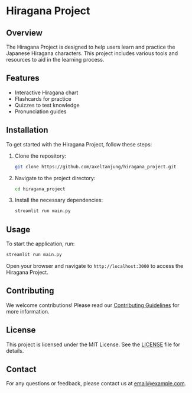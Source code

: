 # Hiragana Project

## Overview
The Hiragana Project is designed to help users learn and practice the Japanese Hiragana characters. This project includes various tools and resources to aid in the learning process.

## Features
- Interactive Hiragana chart
- Flashcards for practice
- Quizzes to test knowledge
- Pronunciation guides

## Installation
To get started with the Hiragana Project, follow these steps:

1. Clone the repository:
    ```sh
    git clone https://github.com/axeltanjung/hiragana_project.git
    ```
2. Navigate to the project directory:
    ```sh
    cd hiragana_project
    ```
3. Install the necessary dependencies:
    ```sh
    streamlit run main.py
    ```

## Usage
To start the application, run:
```sh
streamlit run main.py
```
Open your browser and navigate to `http://localhost:3000` to access the Hiragana Project.

## Contributing
We welcome contributions! Please read our [Contributing Guidelines](CONTRIBUTING.md) for more information.

## License
This project is licensed under the MIT License. See the [LICENSE](LICENSE) file for details.

## Contact
For any questions or feedback, please contact us at [email@example.com](mailto:email@example.com).

